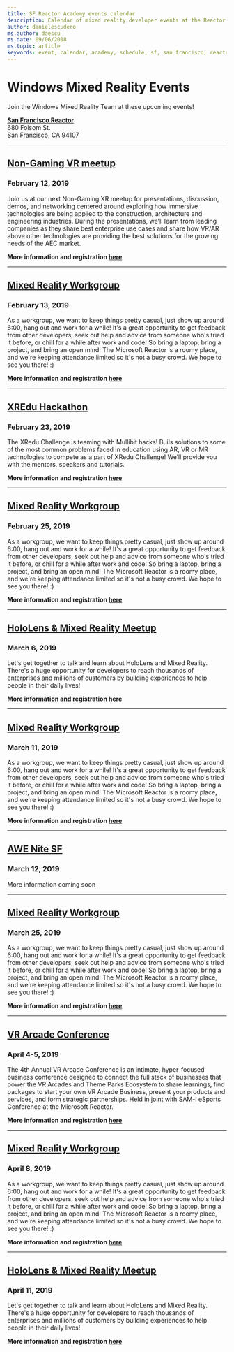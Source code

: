 ```yaml
---
title: SF Reactor Academy events calendar
description: Calendar of mixed reality developer events at the Reactor in San Francisco.
author: danielescudero
ms.author: daescu
ms.date: 09/06/2018
ms.topic: article
keywords: event, calendar, academy, schedule, sf, san francisco, reactor
---
```


# Windows Mixed Reality Events

Join the Windows Mixed Reality Team at these upcoming events!

**[San Francisco Reactor](https://developer.microsoft.com/en-us/reactor/#ReactorSF)**<br>
680 Folsom St.<br>
San Francisco, CA 94107


---
## **[Non-Gaming VR meetup](https://www.meetup.com/Non-Gaming-VR/)**
### February 12, 2019
Join us at our next Non-Gaming XR meetup for presentations, discussion, demos, and networking centered around exploring how immersive technologies are being applied to the construction, architecture and engineering industries.
During the presentations, we'll learn from leading companies as they share best enterprise use cases and share how VR/AR above other technologies are providing the best solutions for the growing needs of the AEC market.

**More information and registration [here](https://www.meetup.com/Non-Gaming-VR/)**


---
## **[Mixed Reality Workgroup](https://www.meetup.com/hololens-mr/events/258336442/)**
### February 13, 2019
As a workgroup, we want to keep things pretty casual, just show up around 6:00, hang out and work for a while! It's a great opportunity to get feedback from other developers, seek out help and advice from someone who's tried it before, or chill for a while after work and code!
So bring a laptop, bring a project, and bring an open mind! The Microsoft Reactor is a roomy place, and we're keeping attendance limited so it's not a busy crowd. We hope to see you there! :)

**More information and registration [here](https://www.meetup.com/hololens-mr/events/258336442/)**


---
## **[XREdu Hackathon](http://millibithacks.com/)**
### February 23, 2019
The XRedu Challenge is teaming with Mullibit hacks! Buils solutions to some of the most common problems faced in education using AR, VR or MR technologies to compete as a part of XRedu Challenge! We’ll provide you with the mentors, speakers and tutorials.

**More information and registration [here](http://millibithacks.com/)**


---
## **[Mixed Reality Workgroup](https://www.meetup.com/hololens-mr/events/258336442/)**
### February 25, 2019
As a workgroup, we want to keep things pretty casual, just show up around 6:00, hang out and work for a while! It's a great opportunity to get feedback from other developers, seek out help and advice from someone who's tried it before, or chill for a while after work and code!
So bring a laptop, bring a project, and bring an open mind! The Microsoft Reactor is a roomy place, and we're keeping attendance limited so it's not a busy crowd. We hope to see you there! :)

**More information and registration [here](https://www.meetup.com/hololens-mr/events/258336442/)**


---
## **[HoloLens & Mixed Reality Meetup](https://www.meetup.com/hololens-mr/events/)**
### March 6, 2019
Let's get together to talk and learn about HoloLens and Mixed Reality. There's a huge opportunity for developers to reach thousands of enterprises and millions of customers by building experiences to help people in their daily lives!

**More information and registration [here](https://www.meetup.com/hololens-mr/events/)**


---
## **[Mixed Reality Workgroup](https://www.meetup.com/hololens-mr/events/258336442/)**
### March 11, 2019
As a workgroup, we want to keep things pretty casual, just show up around 6:00, hang out and work for a while! It's a great opportunity to get feedback from other developers, seek out help and advice from someone who's tried it before, or chill for a while after work and code!
So bring a laptop, bring a project, and bring an open mind! The Microsoft Reactor is a roomy place, and we're keeping attendance limited so it's not a busy crowd. We hope to see you there! :)

**More information and registration [here](https://www.meetup.com/hololens-mr/events/258336442/)**


---
## **[AWE Nite SF](https://www.meetup.com/AWENiteSF/)**
### March 12, 2019
More information coming soon


---
## **[Mixed Reality Workgroup](https://www.meetup.com/hololens-mr/events/258336442/)**
### March 25, 2019
As a workgroup, we want to keep things pretty casual, just show up around 6:00, hang out and work for a while! It's a great opportunity to get feedback from other developers, seek out help and advice from someone who's tried it before, or chill for a while after work and code!
So bring a laptop, bring a project, and bring an open mind! The Microsoft Reactor is a roomy place, and we're keeping attendance limited so it's not a busy crowd. We hope to see you there! :)

**More information and registration [here](https://www.meetup.com/hololens-mr/events/258336442/)**


---
## **[VR Arcade Conference](https://emea01.safelinks.protection.outlook.com/?url=https%3A%2F%2Fwww.virtualworldarcade.com%2Fvr-arcade-conference-2019.html%2F&data=02%7C01%7Cdaescu%40microsoft.com%7C589b679e909b4ef9868608d68d5445b9%7C72f988bf86f141af91ab2d7cd011db47%7C1%7C0%7C636851790424206771&sdata=IyRQ8J4i4TQ6U75JxS6VVgR8JjLw39mgXm02CMQ5kiA%3D&reserved=0)**
### April 4-5, 2019
The 4th Annual VR Arcade Conference is an intimate, hyper-focused business conference designed to connect the full stack of businesses that power the VR Arcades and Theme Parks Ecosystem to share learnings, find packages to start your own VR Arcade Business, present your products and services, and form strategic partnerships. Held in joint with SAM-i eSports Conference at the Microsoft Reactor.

**More information and registration [here](https://emea01.safelinks.protection.outlook.com/?url=https%3A%2F%2Fwww.virtualworldarcade.com%2Fvr-arcade-conference-2019.html%2F&data=02%7C01%7Cdaescu%40microsoft.com%7C589b679e909b4ef9868608d68d5445b9%7C72f988bf86f141af91ab2d7cd011db47%7C1%7C0%7C636851790424206771&sdata=IyRQ8J4i4TQ6U75JxS6VVgR8JjLw39mgXm02CMQ5kiA%3D&reserved=0)**


---
## **[Mixed Reality Workgroup](https://www.meetup.com/hololens-mr/events/258336442/)**
### April 8, 2019
As a workgroup, we want to keep things pretty casual, just show up around 6:00, hang out and work for a while! It's a great opportunity to get feedback from other developers, seek out help and advice from someone who's tried it before, or chill for a while after work and code!
So bring a laptop, bring a project, and bring an open mind! The Microsoft Reactor is a roomy place, and we're keeping attendance limited so it's not a busy crowd. We hope to see you there! :)

**More information and registration [here](https://www.meetup.com/hololens-mr/events/258336442/)**


---
## **[HoloLens & Mixed Reality Meetup](https://www.meetup.com/hololens-mr/events/)**
### April 11, 2019
Let's get together to talk and learn about HoloLens and Mixed Reality. There's a huge opportunity for developers to reach thousands of enterprises and millions of customers by building experiences to help people in their daily lives!

**More information and registration [here](https://www.meetup.com/hololens-mr/events/)**
